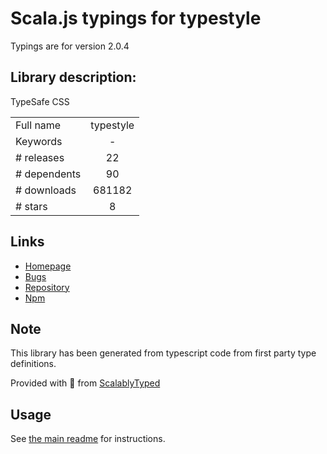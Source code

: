 
# Scala.js typings for typestyle

Typings are for version 2.0.4

## Library description:
TypeSafe CSS

|                    |                 |
| ------------------ | :-------------: |
| Full name          | typestyle |
| Keywords           | - |
| # releases         | 22 |
| # dependents       | 90 |
| # downloads        | 681182 |
| # stars            | 8 |

## Links
- [Homepage](https://github.com/typestyle/typestyle#readme)
- [Bugs](https://github.com/typestyle/typestyle/issues)
- [Repository](https://github.com/typestyle/typestyle)
- [Npm](https://www.npmjs.com/package/typestyle)
    


## Note
This library has been generated from typescript code from first party type definitions.

Provided with :purple_heart: from [ScalablyTyped](https://github.com/oyvindberg/ScalablyTyped)

## Usage
See [the main readme](../../readme.md) for instructions.


